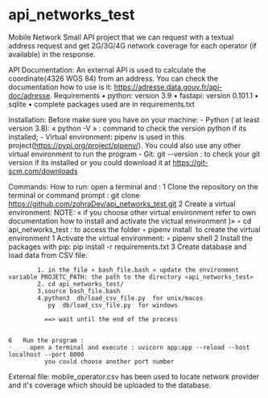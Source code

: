# api_networks_test
Mobile Network 
Small API project that we can request with a textual address request and get 2G/3G/4G network coverage for each operator (if available) in the response.

API Documentation:
An external API is used to calculate the coordinate(4326 WGS 84) from an address. You can check the documentation how to use is it: https://adresse.data.gouv.fr/api-doc/adresse.
Requirements
	•	python: version 3.9
	•	fastapi: version 0.101.1
	•	sqlite
	•	complete packages used are in requirements.txt

Installation:
Before make sure you have on your machine:
	- Python ( at least version 3.8): « python -V » : command to check the version python if its installed;
	- Virtual environment: pipenv is used in this project(https://pypi.org/project/pipenv/). You could also use any other virtual environment to run the program
	- Git:  git --version : to check your git version if its installed or you could download it at https://git-scm.com/downloads
	
Commands:
How to run: 
	open a terminal and : 
	1	Clone the repository on the terminal or command prompt : git clone https://github.com/zohraDev/api_networks_test.git
	2	Create a virtual environment: 
		NOTE: « if you choose other virtual environment refer to own documentation how  to install and activate the victual environment )»
	◦	cd api_networks_test : to access the folder
	◦	pipenv install  to create the virtual environment
	1	Activate the virtual environment:
	◦	pipenv shell
	2	Install the packages with pip: pip install -r requirements.txt 
	3	Create database and load data from CSV file:

			1. in the file « bash_file.bash » update the environment variable PROJETC_PATH: the path to the directory «api_networks_test»		
			2. cd api_networks_test/
			3.source bash_file.bash
			4.python3  db/load_csv_file.py  for unix/macos
			   py  db/load_csv_file.py  for windows 
			  
 			  ==> wait until the end of the process

        
	6	Run the program :
	◦	  open a terminal and execute : uvicorn app:app --reload --host localhost --port 8000
			  you could choose another port number
	    

	
External file: mobile_operator.csv has been used to locate network provider and it's coverage which should be uploaded to the database.













